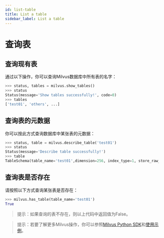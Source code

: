 ```yaml
---
id: list-table
title: List a table
sidebar_label: List a table
---
```


# 查询表

## 查询现有表
通过以下操作，你可以查询Milvus数据库中所有表的名字：

```python
>>> status, tables = milvus.show_tables()
>>> status
Status(message='Show tables successfully!', code=0)
>>> tables
['test01', 'others', ...]
```

## 查询表的元数据
你可以按此方式查询数据库中某张表的元数据：

```python
>>> status, table = milvus.describe_table('test01')
>>> status
Status(message='Describe table successfully!')
>>> table
TableSchema(table_name='test01',dimension=256, index_type=1, store_raw_vector=False)
```

## 查询表是否存在
请按照以下方式查询某张表是否存在：

```python
>>> milvus.has_table(table_name='test01')
True
```
> 提示：如果查询的表不存在，则以上代码中返回值为False。

> 提示：若要了解更多Milvus操作，你可以参照[Milvus Python SDK](https://pypi.org/project/pymilvus)和[使用示例](https://github.com/milvus-io/pymilvus/blob/branch-0.3.0/examples/example.py)。
